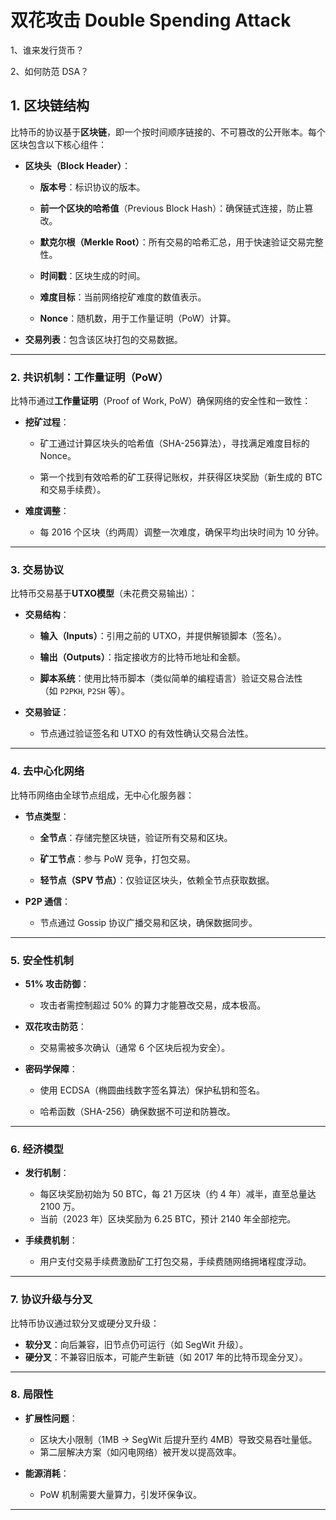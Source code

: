 # 双花攻击 Double Spending Attack

1、谁来发行货币？

2、如何防范 DSA？

## 1. **区块链结构**

比特币的协议基于**区块链**，即一个按时间顺序链接的、不可篡改的公开账本。每个区块包含以下核心组件：

- **区块头（Block Header）**：

  - **版本号**：标识协议的版本。

  - **前一个区块的哈希值**（Previous Block Hash）：确保链式连接，防止篡改。

  - **默克尔根（Merkle Root）**：所有交易的哈希汇总，用于快速验证交易完整性。

  - **时间戳**：区块生成的时间。

  - **难度目标**：当前网络挖矿难度的数值表示。

  - **Nonce**：随机数，用于工作量证明（PoW）计算。

- **交易列表**：包含该区块打包的交易数据。

---

### 2. **共识机制：工作量证明（PoW）**

比特币通过**工作量证明**（Proof of Work, PoW）确保网络的安全性和一致性：

- **挖矿过程**：

  - 矿工通过计算区块头的哈希值（SHA-256算法），寻找满足难度目标的 Nonce。

  - 第一个找到有效哈希的矿工获得记账权，并获得区块奖励（新生成的 BTC 和交易手续费）。

- **难度调整**：

  - 每 2016 个区块（约两周）调整一次难度，确保平均出块时间为 10 分钟。

---

### 3. **交易协议**

比特币交易基于**UTXO模型**（未花费交易输出）：

- **交易结构**：

  - **输入（Inputs）**：引用之前的 UTXO，并提供解锁脚本（签名）。

  - **输出（Outputs）**：指定接收方的比特币地址和金额。

  - **脚本系统**：使用比特币脚本（类似简单的编程语言）验证交易合法性（如 `P2PKH`, `P2SH` 等）。

- **交易验证**：

  - 节点通过验证签名和 UTXO 的有效性确认交易合法性。

---

### 4. **去中心化网络**

比特币网络由全球节点组成，无中心化服务器：

- **节点类型**：

  - **全节点**：存储完整区块链，验证所有交易和区块。

  - **矿工节点**：参与 PoW 竞争，打包交易。

  - **轻节点（SPV 节点）**：仅验证区块头，依赖全节点获取数据。

- **P2P 通信**：

  - 节点通过 Gossip 协议广播交易和区块，确保数据同步。

---

### 5. **安全性机制**

- **51% 攻击防御**：

  - 攻击者需控制超过 50% 的算力才能篡改交易，成本极高。

- **双花攻击防范**：

  - 交易需被多次确认（通常 6 个区块后视为安全）。

- **密码学保障**：

  - 使用 ECDSA（椭圆曲线数字签名算法）保护私钥和签名。

  - 哈希函数（SHA-256）确保数据不可逆和防篡改。

---

### 6. **经济模型**

- **发行机制**：

  - 每区块奖励初始为 50 BTC，每 21 万区块（约 4 年）减半，直至总量达 2100 万。
  - 当前（2023 年）区块奖励为 6.25 BTC，预计 2140 年全部挖完。
- **手续费机制**：
  - 用户支付交易手续费激励矿工打包交易，手续费随网络拥堵程度浮动。

---

### 7. **协议升级与分叉**

比特币协议通过软分叉或硬分叉升级：

- **软分叉**：向后兼容，旧节点仍可运行（如 SegWit 升级）。
- **硬分叉**：不兼容旧版本，可能产生新链（如 2017 年的比特币现金分叉）。

---

### 8. **局限性**

- **扩展性问题**：

  - 区块大小限制（1MB → SegWit 后提升至约 4MB）导致交易吞吐量低。
  - 第二层解决方案（如闪电网络）被开发以提高效率。

- **能源消耗**：

  - PoW 机制需要大量算力，引发环保争议。

---
